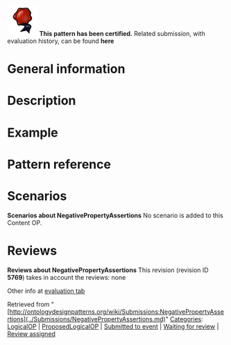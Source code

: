 [![](../images/thumb/b/b5/Certified.png/70px-Certified.png)](../Image/Certified.png.md "Certified.png") __This pattern has been certified.__
Related submission, with evaluation history, can be found __here__





  




#  General information


  




#  Description


  




#  Example


  




#  Pattern reference


  




#  Scenarios



__Scenarios about NegativePropertyAssertions__
No scenario is added to this Content OP.




#  Reviews



__Reviews about NegativePropertyAssertions__
This revision (revision ID __5769__) takes in account the reviews: none


Other info at [evaluation tab](http://ontologydesignpatterns.org/wiki/index.php?title=Submissions:NegativePropertyAssertions&action=evaluation "http://ontologydesignpatterns.org/wiki/index.php?title=Submissions:NegativePropertyAssertions&action=evaluation")




  






Retrieved from "[http://ontologydesignpatterns.org/wiki/Submissions:NegativePropertyAssertions](../Submissions/NegativePropertyAssertions.md)"
 [Categories](http://ontologydesignpatterns.org/wiki/Special:Categories "Special:Categories"): [LogicalOP](../Category/LogicalOP.md "Category:LogicalOP") | [ProposedLogicalOP](../Category/ProposedLogicalOP.md "Category:ProposedLogicalOP") | [Submitted to event](../Category/Submitted_to_event.md "Category:Submitted to event") | [Waiting for review](../Category/Waiting_for_review.md "Category:Waiting for review") | [Review assigned](../Category/Review_assigned.md "Category:Review assigned")